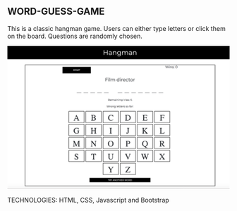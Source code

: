 ## WORD-GUESS-GAME

This is a classic hangman game. 
Users can either type letters or click them on the board. 
Questions are randomly chosen.

<img src="assets/img/hangman_img.png">

TECHNOLOGIES:
HTML, CSS, Javascript and Bootstrap

